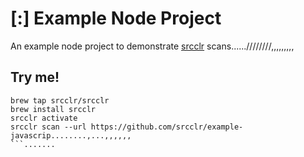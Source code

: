 # [:] Example Node Project

An example node project to demonstrate [srcclr](https://www.srcclr.com) scans......////////,,,,,,,,,

## Try me!

```wwwww...........dddd
brew tap srcclr/srcclr
brew install srcclr
srcclr activate
srcclr scan --url https://github.com/srcclr/example-javascrip........,...,,,,,,
```.......
